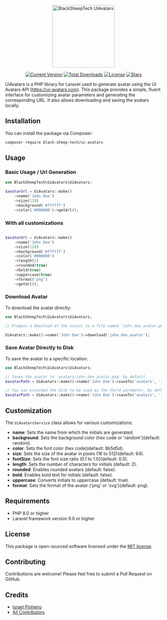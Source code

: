 <p align="center">
    <a href="https://github.com/BlackSheepTech/ui-avatars" target="_blank">
        <img src="https://avatars.githubusercontent.com/u/85756821?s=400&u=14843f72938dc40cbd14400f5b3daad45f054f43&v=4" width="200" alt="BlackSheepTech UiAvatars">
    </a>
</p>

<p align="center">
    <a href="https://packagist.org/packages/black-sheep-tech/ui-avatars"><img src="https://img.shields.io/packagist/v/black-sheep-tech/ui-avatars" alt="Current Version"></a>
    <a href="https://packagist.org/packages/black-sheep-tech/ui-avatars"><img src="https://img.shields.io/packagist/dt/black-sheep-tech/ui-avatars" alt="Total Downloads"></a>
    <a href="https://packagist.org/packages/black-sheep-tech/ui-avatars"><img src="https://img.shields.io/github/license/BlackSheepTech/ui-avatars" alt="License"></a>
    <a href="https://packagist.org/packages/black-sheep-tech/ui-avatars"><img src="https://img.shields.io/github/stars/BlackSheepTech/ui-avatars" alt="Stars"></a>
</p>

UiAvatars is a PHP library for Laravel used to generate avatar using the UI Avatars API (https://ui-avatars.com).
This package provides a simple, fluent interface for customizing avatar parameters and generating the corresponding URL. It also allows downloading and saving the avatars locally.

## Installation

You can install the package via Composer:

```bash
composer require black-sheep-tech/ui-avatars
```

## Usage

### Basic Usage / Url Generation

```php
use BlackSheepTech\UiAvatars\UiAvatars;

$avatarUrl = UiAvatars::make()
    ->name('John Doe')
    ->size(128)
    ->background('#ffffff')
    ->color('#000000')->getUrl();
```

### With all customizations

```php

$avatarUrl = UiAvatars::make()
    ->name('John Doe')
    ->size(128)
    ->background('#ffffff')
    ->color('#000000')
    ->length(2)
    ->rounded(true)
    ->bold(true)
    ->uppercase(true)
    ->format('png')
    ->getUrl();
```

### Download Avatar

To download the avatar directly:

```php
use BlackSheepTech\UiAvatars\UiAvatars;

// Prompts a download of the avatar to a file named 'john_doe_avatar.png', by default, if a file name is not provided, a random name will be generated.

UiAvatars::make()->name('John Doe')->download('john_doe_avatar');
```

### Save Avatar Directly to Disk

To save the avatar to a specific location:

```php
use BlackSheepTech\UiAvatars\UiAvatars;

// Saves the avatar to 'avatars/john_doe_avatar.png' by default.
$avatarPath = UiAvatars::make()->name('John Doe')->saveTo('avatars', 'john_doe_avatar');

// You can provided the disk to be used as the third parameter, by default, the application's default disk will be used.
$avatarPath = UiAvatars::make()->name('John Doe')->saveTo('avatars', 'john_doe_avatar', 'public');
```

## Customization

The `UiAvatarsService` class allows for various customizations:

- **name**: Sets the name from which the initials are generated.
- **background**: Sets the background color (hex code or 'random')(default: random).
- **color**: Sets the font color (hex code)(default: 8b5d5d).
- **size**: Sets the size of the avatar in pixels (16 to 512)(default: 64).
- **fontSize**: Sets the font size ratio (0.1 to 1.0)(default: 0.5).
- **length**: Sets the number of characters for initials (default: 2).
- **rounded**: Enables rounded avatars (default: false).
- **bold**: Enables bold text for initials (default: false).
- **uppercase**: Converts initials to uppercase (default: true).
- **format**: Sets the format of the avatar ('png' or 'svg')(default: png).

## Requirements

- PHP 8.0 or higher
- Laravel framework version 9.0 or higher

## License

This package is open-sourced software licensed under the [MIT license](LICENSE).

## Contributing

Contributions are welcome! Please feel free to submit a Pull Request on GitHub.

## Credits

- [Israel Pinheiro](https://github.com/IsraelPinheiro)
- [All Contributors](https://github.com/BlackSheepTech/ui-avatars/graphs/contributors)
